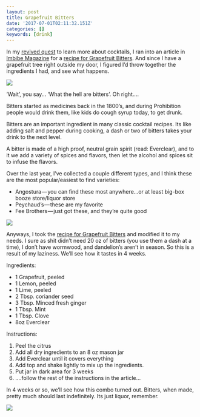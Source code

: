 ```yaml
---
layout: post
title: Grapefruit Bitters
date: '2017-07-01T02:11:32.151Z'
categories: []
keywords: [drink]
---
```


In my [revived quest](http://travelsofawanderer.blogspot.com/2014/12/on-liquid-intelligence.html) to learn more about cocktails, I ran into an article in [Imbibe Magazine](http://imbibemagazine.com/) for a [recipe for Grapefruit Bitters](http://imbibemagazine.com/Grapefruit-Bitters-Recipe). And since I have a grapefruit tree right outside my door, I figured I’d throw together the ingredients I had, and see what happens.

![](https://cdn-images-1.medium.com/max/800/0*7wVrX2HW3-vlG5KH.jpg)

‘Wait’, you say… ‘What the hell are bitters’. Oh right….

Bitters started as medicines back in the 1800’s, and during Prohibition people would drink them, like kids do cough syrup today, to get drunk.

Bitters are an important ingredient in many classic cocktail recipes. Its like adding salt and pepper during cooking, a dash or two of bitters takes your drink to the next level.

A bitter is made of a high proof, neutral grain spirit (read: Everclear), and to it we add a variety of spices and flavors, then let the alcohol and spices sit to infuse the flavors.

Over the last year, I’ve collected a couple different types, and I think these are the most popular/easiest to find varieties:

*   Angostura — you can find these most anywhere…or at least big-box booze store/liquor store
*   Peychaud’s — these are my favorite
*   Fee Brothers — just got these, and they’re quite good

![](https://cdn-images-1.medium.com/max/800/0*rkshvF6tQpY3ocdf.jpg)

Anyways, I took the [recipe for Grapefruit Bitters](http://imbibemagazine.com/Grapefruit-Bitters-Recipe) and modified it to my needs. I sure as shit didn’t need 20 oz of bitters (you use them a dash at a time), I don’t have wormwood, and dandelion’s aren’t in season. So this is a result of my laziness. We’ll see how it tastes in 4 weeks.

Ingredients:

* 1 Grapefruit, peeled
* 1 Lemon, peeled
* 1 Lime, peeled
* 2 Tbsp. coriander seed
* 3 Tbsp. Minced fresh ginger
* 1 Tbsp. Mint
* 1 Tbsp. Clove
* 8oz Everclear

Instructions:

1.  Peel the citrus
1.  Add all dry ingredients to an 8 oz mason jar
1.  Add Everclear until it covers everything
1.  Add top and shake lightly to mix up the ingredients.
1.  Put jar in dark area for 3 weeks
1.  ….follow the rest of the instructions in the article…

In 4 weeks or so, we’ll see how this combo turned out. Bitters, when made, pretty much should last indefinitely. Its just liquor, remember.

![](https://cdn-images-1.medium.com/max/800/0*_k3hganMuQhDruti.jpg)